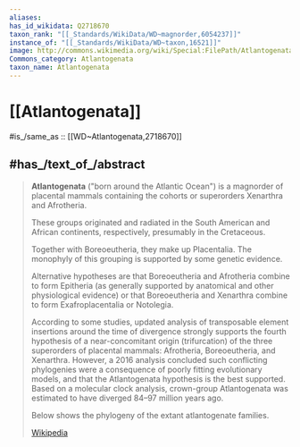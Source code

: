 ```yaml
---
aliases:
has_id_wikidata: Q2718670
taxon_rank: "[[_Standards/WikiData/WD~magnorder,6054237]]"
instance_of: "[[_Standards/WikiData/WD~taxon,16521]]"
image: http://commons.wikimedia.org/wiki/Special:FilePath/Atlantogenata.jpg
Commons_category: Atlantogenata
taxon_name: Atlantogenata
---
```


# [[Atlantogenata]] 

#is_/same_as :: [[WD~Atlantogenata,2718670]] 

## #has_/text_of_/abstract 

> **Atlantogenata** ("born around the Atlantic Ocean") is a magnorder of placental mammals 
> containing the cohorts or superorders Xenarthra and Afrotheria.  
> 
> These groups originated and radiated in the South American and African continents, respectively, 
> presumably in the Cretaceous. 
> 
> Together with Boreoeutheria, they make up Placentalia. 
> The monophyly of this grouping is supported by some genetic evidence.
>
> Alternative hypotheses are that Boreoeutheria and Afrotheria combine to form Epitheria (as generally supported by anatomical and other physiological evidence) or that Boreoeutheria and Xenarthra combine to form Exafroplacentalia or Notolegia.
>
> According to some studies, updated analysis of transposable element insertions around the time of divergence strongly supports the fourth hypothesis of a near-concomitant origin (trifurcation) of the three superorders of placental mammals: Afrotheria, Boreoeutheria, and Xenarthra. However, a 2016 analysis concluded such conflicting phylogenies were a consequence of poorly fitting evolutionary models, and that the Atlantogenata hypothesis is the best supported. Based on a molecular clock analysis, crown-group Atlantogenata was estimated to have diverged 84–97 million years ago.
>
> 
>
> Below shows the phylogeny of the extant atlantogenate families.
>
> [Wikipedia](https://en.wikipedia.org/wiki/Atlantogenata) 

